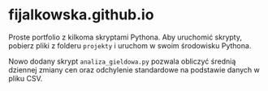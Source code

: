 # fijalkowska.github.io

Proste portfolio z kilkoma skryptami Pythona. Aby uruchomić skrypty, pobierz pliki z folderu `projekty` i uruchom w swoim środowisku Pythona.

Nowo dodany skrypt `analiza_gieldowa.py` pozwala obliczyć średnią dziennej zmiany cen oraz odchylenie standardowe na podstawie danych w pliku CSV.
